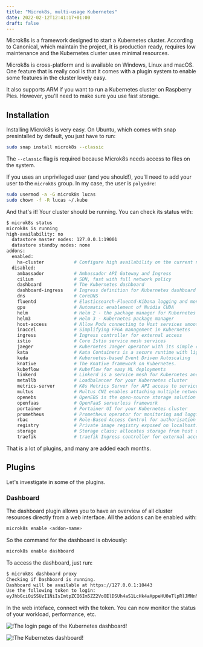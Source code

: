 ```yaml
---
title: "Microk8s, multi-usage Kubernetes"
date: 2022-02-12T12:41:17+01:00
draft: false
---
```


Microk8s is a framework designed to start a Kubernetes cluster. According to
Canonical, which maintain the project, it is production ready, requires low
maintenance and the Kubernetes cluster uses minimal resources.

Microk8s is cross-platform and is available on Windows, Linux and macOS. One
feature that is really cool is that it comes with a plugin system to enable some
features in the cluster lovely easy.

It also supports ARM if you want to run a Kubernetes cluster on Raspberry Pies.
However, you'll need to make sure you use fast storage.

## Installation

Installing Microk8s is very easy. On Ubuntu, which comes with snap presintalled
by default, you just have to run:

```bash
sudo snap install microk8s --classic
```

The `--classic` flag is required because Microk8s needs access to files on the
system.

If you uses an unprivileged user (and you should!), you'll need to add your user
to the `microk8s` group. In my case, the user is `polyedre`:

```sh
sudo usermod -a -G microk8s lucas
sudo chown -f -R lucas ~/.kube
```

And that's it! Your cluster should be running. You can check its status with:

```bash
$ microk8s status
microk8s is running
high-availability: no
  datastore master nodes: 127.0.0.1:19001
  datastore standby nodes: none
addons:
  enabled:
    ha-cluster           # Configure high availability on the current node
  disabled:
    ambassador           # Ambassador API Gateway and Ingress
    cilium               # SDN, fast with full network policy
    dashboard            # The Kubernetes dashboard
    dashboard-ingress    # Ingress definition for Kubernetes dashboard
    dns                  # CoreDNS
    fluentd              # Elasticsearch-Fluentd-Kibana logging and monitoring
    gpu                  # Automatic enablement of Nvidia CUDA
    helm                 # Helm 2 - the package manager for Kubernetes
    helm3                # Helm 3 - Kubernetes package manager
    host-access          # Allow Pods connecting to Host services smoothly
    inaccel              # Simplifying FPGA management in Kubernetes
    ingress              # Ingress controller for external access
    istio                # Core Istio service mesh services
    jaeger               # Kubernetes Jaeger operator with its simple config
    kata                 # Kata Containers is a secure runtime with lightweight VMS
    keda                 # Kubernetes-based Event Driven Autoscaling
    knative              # The Knative framework on Kubernetes.
    kubeflow             # Kubeflow for easy ML deployments
    linkerd              # Linkerd is a service mesh for Kubernetes and other frameworks
    metallb              # Loadbalancer for your Kubernetes cluster
    metrics-server       # K8s Metrics Server for API access to service metrics
    multus               # Multus CNI enables attaching multiple network interfaces to pods
    openebs              # OpenEBS is the open-source storage solution for Kubernetes
    openfaas             # OpenFaaS serverless framework
    portainer            # Portainer UI for your Kubernetes cluster
    prometheus           # Prometheus operator for monitoring and logging
    rbac                 # Role-Based Access Control for authorisation
    registry             # Private image registry exposed on localhost:32000
    storage              # Storage class; allocates storage from host directory
    traefik              # traefik Ingress controller for external access
```

That is a lot of plugins, and many are added each months.

## Plugins

Let's investigate in some of the plugins.

### Dashboard

The dashboard plugin allows you to have an overview of all cluster resources
directly from a web interface. All the addons can be enabled with:

```sh
microk8s enable <addon-name>
```

So the command for the dashboard is obviously:

```sh
microk8s enable dashboard
```

To access the dashboard, just run:

```sh
$ microk8s dashboard proxy
Checking if Dashboard is running.
Dashboard will be available at https://127.0.0.1:10443
Use the following token to login:
eyJhbGciOiSSUzI1NiIsImtpZCI6Im5ZZ2VoOElDSUh4aS1LcHk4aXppeHU0eTlpRlJMNnN5eEwtX2drMzVteFkifQ.eyJpc3MiOiJrdWJlcm5ldGVzL3NlcnZpY2VhY2NvdW50Iiwia3ViZXJuZXRlcy5pby9zZXJ2aWNlYWNjb3VudC9uYW1lc3BhY2UiOiJrdWJlLXN5c3RlbSIsImt1YmVybmV0ZXMuaW8vc2VydmljZWFjY291bnQvc2VjcmV0Lm5hbWUiOiJkZWZhdWx0LXRva2VuLXQ4NHh4Iiwia3ViZXJuZXRlcy5pby9zZXJ2aWNlYWNjb3VudC9zZXJ2aWNlLWFjY291bnQubmFtZSI6ImRlZmF1bHQiLCJrdWJlcm5ldGVzLmlvL3NlcnZpY2VhY2NvdW50L3NlcnZpY2UtYWNjb3VudC51aWQiOiIwMTEzYmQ4MS1kOTc4LTRmMGEtODRmMi0zYTNkMDg5YWRlMDUiLCJzdWIiOiJzeXN0ZW06c2VydmljZWFjY291bnQ6a3ViZS1zeXN0ZW06ZGVmYXVsdCJ9.Jsm8JgHeVftxcfCVUezFkvr6pYp_h1uAUxXwPiAc88cPfSTWRfpss3ysNpDm3eQd6NyEffM3YkMnUYmhqjQ04gIIwik4qmtkdzgxOmeCRX0w-TpJG5_i-FZHadIxnHX2_3yWQYpkDFO3Y3v8EWZrkm9VEJNn8wzGu25PQG2zPTC63CgE5n-WsTW2UhUk_jhuXHYyveJyz1IXhj3dmH6w2oH_d7qRmkB39jGCf8qA7qQ8I_ohfYuKEeEPEbUSFZl7JITIRPlAV9C43fzdx7HsPZQNPGix5nMX3VM020f17niWh0hiPHoMRHKj9fWSrTrdLmL1BCAjbsrA2hssqafIsP
```



In the web inteface, connect with the token. You can now monitor the status of
your workload, performance, etc.

![!The login page of the Kubernetes dashboard!](microk8s_dashboard_login.png)

![!The Kubernetes dashboard!](microk8s_dashboard.png)
